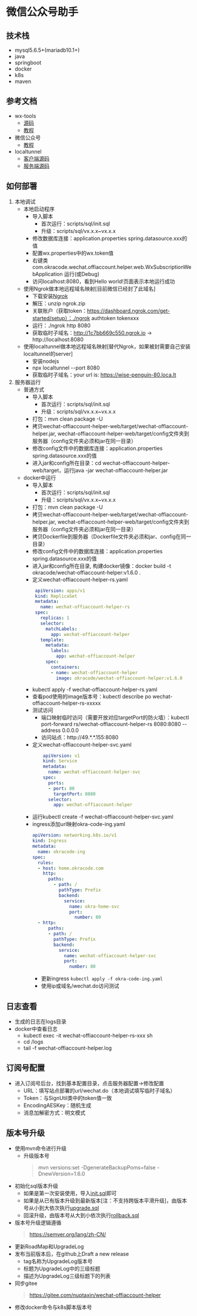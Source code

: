 # 微信公众号助手

## 技术栈

* mysql5.6.5+(mariadb10.1+)
* java
* springboot
* docker
* k8s
* maven

## 参考文档
* wx-tools
    * [源码](https://github.com/nuptaxin/wx-tools)
    * [教程](https://www.w3cschool.cn/wxtools/)
* 微信公众号
    * [教程](https://developers.weixin.qq.com/doc/offiaccount/Getting_Started/Overview.html)
* localtunnel
    * [客户端源码](https://github.com/localtunnel/localtunnel)
    * [服务端源码](https://github.com/localtunnel/server)

## 如何部署

1. 本地调试
    * 本地启动程序
        * 导入脚本
            * 首次运行：scripts/sql/init.sql
            * 升级：scripts/sql/vx.x.x~vx.x.x
        * 修改数据库连接：application.properties spring.datasource.xxx的值
        * 配置wx.properties中的wx.token值
        * 右键类 com.okracode.wechat.offiaccount.helper.web.WxSubscriptionWebApplication 运行(或Debug)
        * 访问localhost:8080，看到Hello world!页面表示本地运行成功
    * 使用Ngrok做本地远程域名映射[目前微信已经封了此域名]
        * 下载安装[Ngrok](https://ngrok.com/download)
        * 解压：unzip ngrok.zip
        * 关联账户（获取token：https://dashboard.ngrok.com/get-started/setup）：./ngrok authtoken tokenxxx
        * 运行：./ngrok http 8080
        * 获取临时子域名：http://1c7bb669c550.ngrok.io -> http://localhost:8080
    * 使用localtunnel做本地远程域名映射[替代Ngrok，如果被封需要自己安装localtunnel的server]
        * 安装nodejs
        * npx localtunnel --port 8080
        * 获取临时子域名：your url is: https://wise-penguin-80.loca.lt
2. 服务器运行
    * 普通方式
        * 导入脚本
            * 首次运行：scripts/sql/init.sql
            * 升级：scripts/sql/vx.x.x~vx.x.x
        * 打包：mvn clean package -U
        * 拷贝wechat-offiaccount-helper-web/target/wechat-offiaccount-helper.jar, wechat-offiaccount-helper-web/target/config文件夹到服务器（config文件夹必须和jar在同一目录）
        * 修改config文件中的数据库连接：application.properties spring.datasource.xxx的值
        * 进入jar和config所在目录：cd wechat-offiaccount-helper-web/target，运行java -jar wechat-offiaccount-helper.jar
    * docker中运行
        * 导入脚本
            * 首次运行：scripts/sql/init.sql
            * 升级：scripts/sql/vx.x.x~vx.x.x
        * 打包：mvn clean package -U
        * 拷贝wechat-offiaccount-helper-web/target/wechat-offiaccount-helper.jar, wechat-offiaccount-helper-web/target/config文件夹到服务器（config文件夹必须和jar在同一目录）
        * 拷贝Dockerfile到服务器（Dockerfile文件夹必须和jar、config在同一目录）
        * 修改config文件中的数据库连接：application.properties spring.datasource.xxx的值
        * 进入jar和config所在目录, 构建docker镜像：docker build -t okracode/wechat-offiaccount-helper:v1.6.0 .
        * 定义wechat-offiaccount-helper-rs.yaml
            ```yaml
             apiVersion: apps/v1
             kind: ReplicaSet
             metadata:
               name: wechat-offiaccount-helper-rs
             spec:
               replicas: 1
               selector:
                 matchLabels:
                   app: wechat-offiaccount-helper
               template:
                 metadata:
                   labels:
                     app: wechat-offiaccount-helper
                 spec:
                   containers:
                   - name: wechat-offiaccount-helper
                     image: okracode/wechat-offiaccount-helper:v1.6.0
            ```
        * kubectl apply -f wechat-offiaccount-helper-rs.yaml
        * 查看pod使用的image版本号：kubectl describe po wechat-offiaccount-helper-rs-xxxxx
        * 测试访问
            * 端口映射临时访问（需要开放对应targetPort的防火墙）：kubectl port-forward rs/wechat-offiaccount-helper-rs 8080:8080 --address 0.0.0.0
            * 访问站点：http://49.\*.\*.155:8080
        * 定义wechat-offiaccount-helper-svc.yaml
            ```yaml
                apiVersion: v1
                kind: Service
                metadata:
                  name: wechat-offiaccount-helper-svc
                spec:
                  ports:
                  - port: 80
                    targetPort: 8080
                  selector:
                    app: wechat-offiaccount-helper
            ```
        * 运行kubectl create -f wechat-offiaccount-helper-svc.yaml
        * ingress添加url映射okra-code-ing.yaml
            ```yaml
            apiVersion: networking.k8s.io/v1
            kind: Ingress
            metadata:
              name: okracode-ing
            spec:
              rules:
              - host: home.okracode.com
                http:
                  paths:
                    - path: /
                      pathType: Prefix
                      backend:
                        service:
                          name: okra-home-svc
                          port:
                            number: 80
              - http:
                  paths:
                  - path: /
                    pathType: Prefix
                    backend:
                      service:
                        name: wechat-offiaccount-helper-svc
                        port:
                          number: 80
            ```
            * 更新ingress
              `kubectl apply -f okra-code-ing.yaml`
            * 使用ip或域名/wechat.do访问测试
## 日志查看
* 生成的日志在logs目录
* docker中查看日志
    * kubectl exec -it wechat-offiaccount-helper-rs-xxx sh
    * cd /logs
    * tail -f wechat-offiaccount-helper.log
## 订阅号配置
* 进入订阅号后台，找到基本配置目录，点击服务器配置->修改配置
    * URL：填写站点部署的url/wechat.do（本地调试填写临时子域名）
    * Token：与SignUtil类中的token值一致
    * EncodingAESKey：随机生成
    * 消息加解密方式：明文模式
## 版本号升级
* 使用mvn命令进行升级
    * 升级版本号
      > mvn versions:set -DgenerateBackupPoms=false -DnewVersion=1.6.0
* 初始化sql版本升级
    * 如果是第一次安装使用，导入[init.sql](scripts/sql/init.sql)即可
    * 如果是从已有版本升级到最新版本[注：不支持跨版本平滑升级]，由版本号从小到大依次执行[upgrade.sql](scripts/sql)
    * 回滚升级，由版本号从大到小依次执行[rollback.sql](scripts/sql)
* 版本号升级逻辑遵循
    > https://semver.org/lang/zh-CN/
* 更新RoadMap和UpgradeLog
* 发布当前版本后，在github上Draft a new release
    * tag名称为UpgradeLog版本号
    * 标题为UpgradeLog中的三级标题
    * 描述为UpgradeLog三级标题下的列表
* 同步gitee
    > https://gitee.com/nuptaxin/wechat-offiaccount-helper
* 修改docker命令与k8s脚本版本号
                  
